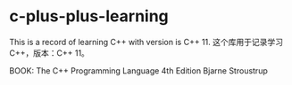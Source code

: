 # c-plus-plus-learning
This is a record of learning C++ with version is C++ 11.
这个库用于记录学习C++，版本：C++ 11。

BOOK: 
The C++ Programming Language 4th Edition Bjarne Stroustrup

[Foundation]:Step-1-Foundation.md	"Foundation"





